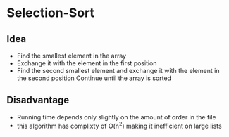 # Selection-Sort 
## Idea
- Find the smallest element in the array
- Exchange it with the element in the first position
- Find the second smallest element and exchange it with the element in the second position Continue until the array is sorted
 ## Disadvantage
- Running time depends only slightly on the amount of order in the file
- this algorithm has complixty of O(n<sup>2</sup>) making it inefficient on large lists